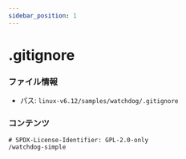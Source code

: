 ```yaml
---
sidebar_position: 1
---
```

# .gitignore

### ファイル情報

- パス: `linux-v6.12/samples/watchdog/.gitignore`

### コンテンツ

```gitignore
# SPDX-License-Identifier: GPL-2.0-only
/watchdog-simple

```
